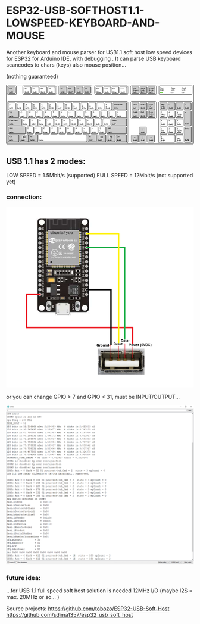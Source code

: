 # ESP32-USB-SOFTHOST1.1-LOWSPEED-KEYBOARD-AND-MOUSE
Another keyboard and mouse parser for USB1.1 soft host low speed devices for ESP32 for Arduino IDE, with debugging . 
It can parse USB keyboard scancodes to chars (keys) also mouse position... 

(nothing guaranteed)

![Image description](https://github.com/Goodwu/ESP32-USB-SOFTHOST1.1-LOWSPEED-KEYBOARD-AND-MOUSE/blob/main/US_PC_keyboard_keycodes.png)

USB 1.1 has 2 modes:
--------------------
LOW SPEED = 1.5Mbit/s (supported)
FULL SPEED = 12Mbit/s (not supported yet)

### connection:

![Image description](https://github.com/Goodwu/ESP32-USB-SOFTHOST1.1-LOWSPEED-KEYBOARD-AND-MOUSE/blob/main/connection.png)

or you can change GPIO > 7 and GPIO < 31, must be INPUT/OUTPUT...

![Image description](https://github.com/Goodwu/ESP32-USB-SOFTHOST1.1-LOWSPEED-KEYBOARD-AND-MOUSE/blob/main/ESP32USBHOST/ESP32USBKEYBOARD_Serial_monitor.png)


### future idea:

...for USB 1.1 full speed soft host solution is needed 12MHz I/O (maybe I2S = max. 20MHz or so... )

Source projects:
https://github.com/tobozo/ESP32-USB-Soft-Host
https://github.com/sdima1357/esp32_usb_soft_host

